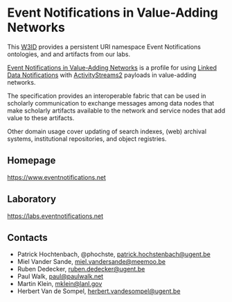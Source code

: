 # Event Notifications in Value-Adding Networks

This [W3ID](https://w3id.org) provides a persistent URI namespace Event Notifications ontologies, and and artifacts from our labs.

[Event Notifications in Value-Adding Networks](https://www.eventnotifications.net) is a profile for using [Linked Data Notifications](https://linkedresearch.org/ldn/) with [ActivityStreams2](https://www.w3.org/TR/activitystreams-core/) payloads in value-adding networks.

The specification provides an interoperable fabric that can be used in scholarly communication to exchange messages among data nodes that make scholarly artifacts available to the network and service nodes that add value to these artifacts. 

Other domain usage cover updating of search indexes, (web) archival systems, institutional repositories, and object registries.

## Homepage

https://www.eventnotifications.net

## Laboratory

https://labs.eventnotifications.net

## Contacts

* Patrick Hochtenbach, @phochste, patrick.hochstenbach@ugent.be
* Miel Vander Sande, miel.vandersande@meemoo.be
* Ruben Dedecker, ruben.dedecker@ugent.be
* Paul Walk, paul@paulwalk.net
* Martin Klein, mklein@lanl.gov
* Herbert Van de Sompel, herbert.vandesompel@ugent.be
